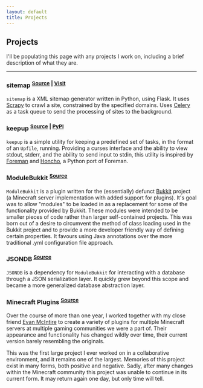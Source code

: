 ```yaml
---
layout: default
title: Projects
---
```


## Projects

I'll be populating this page with any projects I work on, including a brief description of what they are.

* * *

### sitemap <sup>[Source](https://github.com/parryjacob/sitemap) | [Visit](http://p.jacobparry.ca/sitemap/)</sup>

`sitemap` is a XML sitemap generator written in Python, using Flask. It uses [Scrapy](http://scrapy.org/) to crawl a
site, constrained by the specified domains. Uses [Celery](http://www.celeryproject.org/) as a task queue to send the
processing of sites to the background.

### keepup <sup>[Source](https://github.com/parryjacob/keepup) | [PyPI](https://pypi.python.org/pypi/keepup)</sup>

`keepup` is a simple utility for keeping a predefined set of tasks, in the format of an `Upfile`, running. Providing a
curses interface and the ability to view stdout, stderr, and the ability to send input to stdin, this utility is
inspired by [Foreman](https://github.com/ddollar/foreman) and [Honcho](https://github.com/nickstenning/honcho), a Python
port of Foreman.

### ModuleBukkit <sup>[Source](https://github.com/parryjacob/ModuleBukkit)</sup>

`ModuleBukkit` is a plugin written for the (essentially) defunct [Bukkit](http://bukkit.org) project (a Minecraft server
implementation with added support for plugins). It's goal was to allow "modules" to be loaded in as a replacement for
some of the functionality provided by Bukkit. These modules were intended to be smaller pieces of code rather than
larger self-contained projects. This was born out of a desire to circumvent the method of class loading used in the
Bukkit project and to provide a more developer friendly way of defining certain properties. It favours using Java
annotations over the more traditional .yml configuration file approach.

### JSONDB <sup>[Source](https://github.com/parryjacob/JSONDB)</sup>

`JSONDB` is a dependency for `ModuleBukkit` for interacting with a database through a JSON serialization layer. It
quickly grew beyond this scope and became a more generalized database abstraction layer.

### Minecraft Plugins <sup>[Source](https://github.com/parryjacob/mc)</sup>

Over the course of more than one year, I worked together with my close friend [Evan McIntire](http://evanmcintire.com/)
to create a variety of plugins for multiple Minecraft servers at multiple gaming communities we were a part of. Their
appearance and functionality has changed wildly over time, their current version barely resembling the originals.

This was the first large project I ever worked on in a collaborative environment, and it remains one of the largest.
Memories of this project exist in many forms, both positive and negative. Sadly, after many changes within the Minecraft
community this project was unable to continue in its current form. It may return again one day, but only time will tell.
